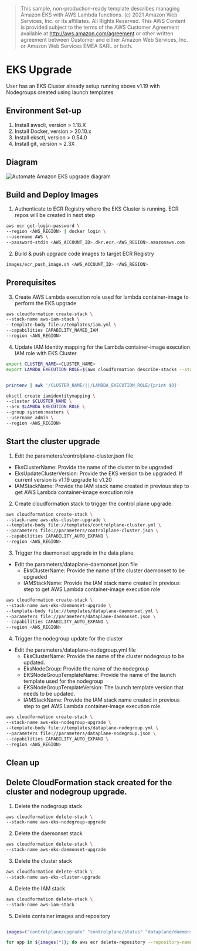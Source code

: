 > This sample, non-production-ready template describes managing Amazon EKS with AWS Lambda functions.
(c) 2021 Amazon Web Services, Inc. or its
affiliates. All Rights Reserved. This AWS Content is provided subject to the
terms of the AWS Customer Agreement available at
http://aws.amazon.com/agreement or other written agreement between Customer
and either Amazon Web Services, Inc. or Amazon Web Services
EMEA SARL or both.

# EKS Upgrade
User has an EKS Cluster already setup running above v1.19 with Nodegroups created using launch templates

## Environment Set-up

1. Install awscli, version > 1.18.X
2. Install Docker, version > 20.10.x
3. Install eksctl, version > 0.54.0
4. Install git, version > 2.3X

## Diagram
![Automate Amazon EKS upgrade diagram](https://<GITHUB_PUBLIC_REPO_URL>/diagram.png)

## Build and Deploy Images

1. Authenticate to ECR Registry where the EKS Cluster is running. ECR repos will be created in next step
```bash
aws ecr get-login-password \
--region <AWS_REGION> | docker login \
--username AWS \
--password-stdin <AWS_ACCOUNT_ID>.dkr.ecr.<AWS_REGION>.amazonaws.com
```

2. Build & push upgrade code images to target ECR Registry
```bash
images/ecr_push_image.sh <AWS_ACCOUNT_ID> <AWS_REGION>
```

## Prerequisites
3. Create AWS Lambda execution role used for lambda container-image to perform the EKS upgrade
```bash
aws cloudformation create-stack \
--stack-name aws-iam-stack \
--template-body file://templates/iam.yml \
--capabilities CAPABILITY_NAMED_IAM
--region <AWS_REGION>
```

4. Update IAM Identity mapping for the Lambda container-image execution IAM role with EKS Cluster
```bash
export CLUSTER_NAME=<CLUSTER_NAME>
export LAMBDA_EXECUTION_ROLE=$(aws cloudformation describe-stacks --stack-name aws-iam-stack --query 'Stacks[*].Outputs[0].OutputValue' --output text --region <AWS_REGION>) 


printenv | awk '/CLUSTER_NAME/||/LAMBDA_EXECUTION_ROLE/{print $0}'

eksctl create iamidentitymapping \
--cluster $CLUSTER_NAME \
--arn $LAMBDA_EXECUTION_ROLE \
--group system:masters \
--username admin \
--region <AWS_REGION>
```
## Start the cluster upgrade
1. Edit the parameters/controlplane-cluster.json file

- EksClusterName: Provide the name of the cluster to be upgraded
- EksUpdateClusterVersion: Provide the EKS version to be upgraded. If current version is v1.19 upgrade to v1.20
- IAMStackName: Provide the IAM stack name created in previous step to get AWS Lambda container-image execution role

2. Create cloudformation stack to trigger the control plane upgrade.
```bash
aws cloudformation create-stack \
--stack-name aws-eks-cluster-upgrade \
--template-body file://templates/controlplane-cluster.yml \
--parameters file://parameters/controlplane-cluster.json \
--capabilities CAPABILITY_AUTO_EXPAND \
--region <AWS_REGION>
```

3. Trigger the daemonset upgrade in the data plane.
- Edit the parameters/dataplane-daemonset.json file
    - EksClusterName: Provide the name of the cluster daemonset to be upgraded
    - IAMStackName: Provide the IAM stack name created in previous step to get AWS Lambda container-image execution role
```bash
aws cloudformation create-stack \
--stack-name aws-eks-daemonset-upgrade \
--template-body file://templates/dataplane-daemonset.yml \
--parameters file://parameters/dataplane-daemonset.json \
--capabilities CAPABILITY_AUTO_EXPAND \
--region <AWS_REGION>
```

4. Trigger the nodegroup update for the cluster
- Edit the parameters/dataplane-nodegroup.yml file
    - EksClusterName: Provide the name of the cluster nodegroup to be updated.
    - EksNodeGroup: Provide the name of the nodegroup 
    - EKSNodeGroupTemplateName: Provide the name of the launch template used for the nodegroup
    - EKSNodeGroupTemplateVersion: The launch template version that needs to be updated.
    - IAMStackName: Provide the IAM stack name created in previous step to get AWS Lambda container-image execution role.
```bash
aws cloudformation create-stack \
--stack-name aws-eks-nodegroup-upgrade \
--template-body file://templates/dataplane-nodegroup.yml \
--parameters file://parameters/dataplane-nodegroup.json \
--capabilities CAPABILITY_AUTO_EXPAND \
--region <AWS_REGION>
```

## Clean up
## Delete CloudFormation stack created for the cluster and nodegroup upgrade.

1. Delete the nodegroup stack
```bash
aws cloudformation delete-stack \
--stack-name aws-eks-nodegroup-upgrade
```

2. Delete the daemonset stack
```bash
aws cloudformation delete-stack \
--stack-name aws-eks-daemonset-upgrade
```

3. Delete the cluster stack
```bash
aws cloudformation delete-stack \
--stack-name aws-eks-cluster-upgrade
```

4. Delete the IAM stack
```bash
aws cloudformation delete-stack \
--stack-name aws-iam-stack
```

5. Delete container images and repository
```bash

images=("controlplane/upgrade" "controlplane/status" "dataplane/daemonset" "dataplane/nodegroup" "dataplane/status")

for app in ${images[*]}; do aws ecr delete-repository --repository-name $app --force || true ; done
```
